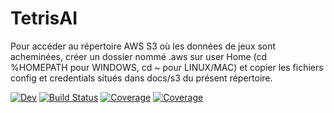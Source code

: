# TetrisAI

Pour accéder au répertoire AWS S3 où les données de jeux sont acheminées, créer un dossier nommé .aws sur user Home (cd %HOMEPATH pour WINDOWS, cd ~ pour LINUX/MAC) et copier les fichiers config et credentials situés dans docs/s3 du présent répertoire.

[![Dev](https://img.shields.io/badge/docs-dev-blue.svg)](https://cleg1805.gitlab.io/TetrisAI.jl/dev)
[![Build Status](https://depot.dinf.usherbrooke.ca//cleg1805/TetrisAI.jl/badges/main/pipeline.svg)](https://depot.dinf.usherbrooke.ca//cleg1805/TetrisAI.jl/pipelines)
[![Coverage](https://depot.dinf.usherbrooke.ca//cleg1805/TetrisAI.jl/badges/main/coverage.svg)](https://depot.dinf.usherbrooke.ca//cleg1805/TetrisAI.jl/commits/main)
[![Coverage](https://codecov.io/gh/cleg1805/TetrisAI.jl/branch/main/graph/badge.svg)](https://codecov.io/gh/cleg1805/TetrisAI.jl)

